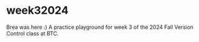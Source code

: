 # week32024
Brea was here :)
A practice playground for week 3 of the 2024 Fall Version Control class at BTC.
